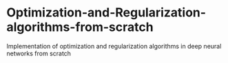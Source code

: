 # Optimization-and-Regularization-algorithms-from-scratch
Implementation of optimization and regularization algorithms in deep neural networks from scratch

